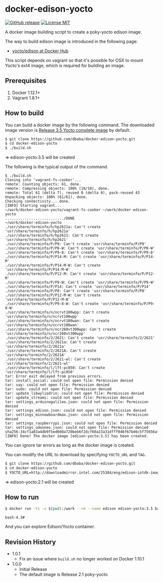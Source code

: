 docker-edison-yocto
===

[![GitHub release](https://img.shields.io/github/release/dbaba/docker-edison-yocto.svg)](https://github.com/dbaba/docker-edison-yocto/releases/latest)
[![License MIT](https://img.shields.io/github/license/dbaba/docker-edison-yocto.svg)](http://opensource.org/licenses/MIT)

A docker image building script to create a poky-yocto edison image.

The way to build edison image is introduced in the following page:

- [yocto/edison at Docker Hub](https://hub.docker.com/r/yocto/edison/)

This script depends on vagrant so that it's possible for OSX to mount Yocto's ext4 image, which is required for building an image.

## Prerequisites

1. Docker 1.12.1+
1. Vagrant 1.8.1+

## How to build

You can build a docker image by the following command. The downloaded image version is [Release 3.5 Yocto complete image](https://software.intel.com/en-us/iot/hardware/edison/downloads) by default.

```bash
$ git clone https://github.com/dbaba/docker-edison-yocto.git
$ cd docker-edison-yocto
$ ./build.sh
```
=> edison-yocto:3.5 will be created

The following is the typical output of the command.

```
$ ./build.sh
Cloning into 'vagrant-fs-cooker'...
remote: Counting objects: 61, done.
remote: Compressing objects: 100% (18/18), done.
remote: Total 61 (delta 7), reused 0 (delta 0), pack-reused 43
Unpacking objects: 100% (61/61), done.
Checking connectivity... done.
[INFO] Starting vagrant...
~/work/docker-edison-yocto/vagrant-fs-cooker ~/work/docker-edison-yocto
.........................../DONE
~/work/docker-edison-yocto
./usr/share/terminfo/h/hp2621a: Can't create 'usr/share/terminfo/h/hp2621a'
./usr/share/terminfo/h/hp2621: Can't create 'usr/share/terminfo/h/hp2621'
./usr/share/terminfo/P/P9: Can't create 'usr/share/terminfo/P/P9'
./usr/share/terminfo/P/P8-W: Can't create 'usr/share/terminfo/P/P8-W'
./usr/share/terminfo/P/P9-8: Can't create 'usr/share/terminfo/P/P9-8'
./usr/share/terminfo/P/P14-M: Can't create 'usr/share/terminfo/P/P14-M'
./usr/share/terminfo/P/P14-M-W: Can't create 'usr/share/terminfo/P/P14-M-W'
./usr/share/terminfo/P/P12-M: Can't create 'usr/share/terminfo/P/P12-M'
./usr/share/terminfo/P/P9-W: Can't create 'usr/share/terminfo/P/P9-W'
./usr/share/terminfo/P/P14: Can't create 'usr/share/terminfo/P/P14'
./usr/share/terminfo/P/P8: Can't create 'usr/share/terminfo/P/P8'
./usr/share/terminfo/P/P12-M-W: Can't create 'usr/share/terminfo/P/P12-M-W'
./usr/share/terminfo/P/P9-8-W: Can't create 'usr/share/terminfo/P/P9-8-W'
./usr/share/terminfo/n/ncrvt100wpp: Can't create 'usr/share/terminfo/n/ncrvt100wpp'
./usr/share/terminfo/n/ncrvt100wan: Can't create 'usr/share/terminfo/n/ncrvt100wan'
./usr/share/terminfo/n/ncr260vt300wpp: Can't create 'usr/share/terminfo/n/ncr260vt300wpp'
./usr/share/terminfo/2/2621: Can't create 'usr/share/terminfo/2/2621'
./usr/share/terminfo/2/2621a: Can't create 'usr/share/terminfo/2/2621a'
./usr/share/terminfo/2/2621A: Can't create 'usr/share/terminfo/2/2621A'
./usr/share/terminfo/2/2621-wl: Can't create 'usr/share/terminfo/2/2621-wl'
./usr/share/terminfo/l/lft-pc850: Can't create 'usr/share/terminfo/l/lft-pc850'
tar: Error exit delayed from previous errors.
tar: install_social: could not open file: Permission denied
tar: say: could not open file: Permission denied
tar: sudo: could not open file: Permission denied
tar: update_libwyliodrin: could not open file: Permission denied
tar: update_streams: could not open file: Permission denied
tar: settings_arduinogalileo.json: could not open file: Permission denied
tar: settings_edison.json: could not open file: Permission denied
tar: settings_minnowboardmax.json: could not open file: Permission denied
tar: settings_raspberrypi.json: could not open file: Permission denied
tar: settings_udooneo.json: could not open file: Permission denied
sha256:34cf1a83a4db9f5ed0d8a720beb6f2dcf60a23a31dfff046f67b46c5f75656af
[INFO] Done! The docker image [edison-yocto:3.5] has been created.
```

You can ignore tar errors as long as the docker image is created.

You can modify the URL to download by specifying `YOCTO_URL` and `TAG`.

```bash
$ git clone https://github.com/dbaba/docker-edison-yocto.git
$ cd docker-edison-yocto
$ YOCTO_URL=http://downloadmirror.intel.com/25384/eng/edison-iotdk-image-280915.zip TAG=2.1 ./build.sh
```
=> edison-yocto:2.1 will be created

## How to run

```bash
$ docker run -ti -v $(pwd):/work --rm --name edison edison-yocto:3.5 bash

bash-4.3#
```

And you can explore Edison/Yocto container.

## Revision History
* 1.0.1
  - Fix an issue where `build.sh` no longer worked on Docker 1.10.1
* 1.0.0
  - Initial Release
  - The default image is Release 2.1 poky-yocto
